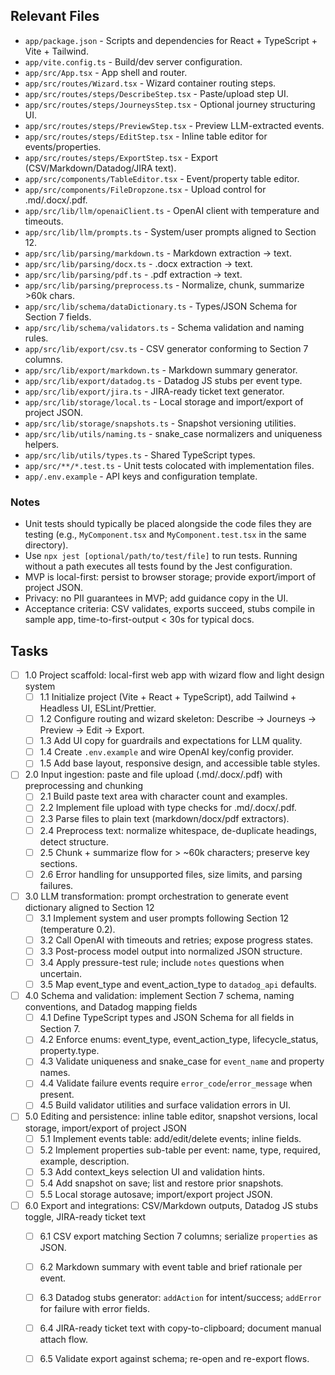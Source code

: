 ## Relevant Files

- `app/package.json` - Scripts and dependencies for React + TypeScript + Vite + Tailwind.
- `app/vite.config.ts` - Build/dev server configuration.
- `app/src/App.tsx` - App shell and router.
- `app/src/routes/Wizard.tsx` - Wizard container routing steps.
- `app/src/routes/steps/DescribeStep.tsx` - Paste/upload step UI.
- `app/src/routes/steps/JourneysStep.tsx` - Optional journey structuring UI.
- `app/src/routes/steps/PreviewStep.tsx` - Preview LLM-extracted events.
- `app/src/routes/steps/EditStep.tsx` - Inline table editor for events/properties.
- `app/src/routes/steps/ExportStep.tsx` - Export (CSV/Markdown/Datadog/JIRA text).
- `app/src/components/TableEditor.tsx` - Event/property table editor.
- `app/src/components/FileDropzone.tsx` - Upload control for .md/.docx/.pdf.
- `app/src/lib/llm/openaiClient.ts` - OpenAI client with temperature and timeouts.
- `app/src/lib/llm/prompts.ts` - System/user prompts aligned to Section 12.
- `app/src/lib/parsing/markdown.ts` - Markdown extraction → text.
- `app/src/lib/parsing/docx.ts` - .docx extraction → text.
- `app/src/lib/parsing/pdf.ts` - .pdf extraction → text.
- `app/src/lib/parsing/preprocess.ts` - Normalize, chunk, summarize >60k chars.
- `app/src/lib/schema/dataDictionary.ts` - Types/JSON Schema for Section 7 fields.
- `app/src/lib/schema/validators.ts` - Schema validation and naming rules.
- `app/src/lib/export/csv.ts` - CSV generator conforming to Section 7 columns.
- `app/src/lib/export/markdown.ts` - Markdown summary generator.
- `app/src/lib/export/datadog.ts` - Datadog JS stubs per event type.
- `app/src/lib/export/jira.ts` - JIRA-ready ticket text generator.
- `app/src/lib/storage/local.ts` - Local storage and import/export of project JSON.
- `app/src/lib/storage/snapshots.ts` - Snapshot versioning utilities.
- `app/src/lib/utils/naming.ts` - snake_case normalizers and uniqueness helpers.
- `app/src/lib/utils/types.ts` - Shared TypeScript types.
- `app/src/**/*.test.ts` - Unit tests colocated with implementation files.
- `app/.env.example` - API keys and configuration template.

### Notes

- Unit tests should typically be placed alongside the code files they are testing (e.g., `MyComponent.tsx` and `MyComponent.test.tsx` in the same directory).
- Use `npx jest [optional/path/to/test/file]` to run tests. Running without a path executes all tests found by the Jest configuration.
- MVP is local-first: persist to browser storage; provide export/import of project JSON.
- Privacy: no PII guarantees in MVP; add guidance copy in the UI.
- Acceptance criteria: CSV validates, exports succeed, stubs compile in sample app, time-to-first-output < 30s for typical docs.

## Tasks

- [ ] 1.0 Project scaffold: local-first web app with wizard flow and light design system
  - [ ] 1.1 Initialize project (Vite + React + TypeScript), add Tailwind + Headless UI, ESLint/Prettier.
  - [ ] 1.2 Configure routing and wizard skeleton: Describe → Journeys → Preview → Edit → Export.
  - [ ] 1.3 Add UI copy for guardrails and expectations for LLM quality.
  - [ ] 1.4 Create `.env.example` and wire OpenAI key/config provider.
  - [ ] 1.5 Add base layout, responsive design, and accessible table styles.

- [ ] 2.0 Input ingestion: paste and file upload (.md/.docx/.pdf) with preprocessing and chunking
  - [ ] 2.1 Build paste text area with character count and examples.
  - [ ] 2.2 Implement file upload with type checks for .md/.docx/.pdf.
  - [ ] 2.3 Parse files to plain text (markdown/docx/pdf extractors).
  - [ ] 2.4 Preprocess text: normalize whitespace, de-duplicate headings, detect structure.
  - [ ] 2.5 Chunk + summarize flow for > ~60k characters; preserve key sections.
  - [ ] 2.6 Error handling for unsupported files, size limits, and parsing failures.

- [ ] 3.0 LLM transformation: prompt orchestration to generate event dictionary aligned to Section 12
  - [ ] 3.1 Implement system and user prompts following Section 12 (temperature 0.2).
  - [ ] 3.2 Call OpenAI with timeouts and retries; expose progress states.
  - [ ] 3.3 Post-process model output into normalized JSON structure.
  - [ ] 3.4 Apply pressure-test rule; include `notes` questions when uncertain.
  - [ ] 3.5 Map event_type and event_action_type to `datadog_api` defaults.

- [ ] 4.0 Schema and validation: implement Section 7 schema, naming conventions, and Datadog mapping fields
  - [ ] 4.1 Define TypeScript types and JSON Schema for all fields in Section 7.
  - [ ] 4.2 Enforce enums: event_type, event_action_type, lifecycle_status, property.type.
  - [ ] 4.3 Validate uniqueness and snake_case for `event_name` and property names.
  - [ ] 4.4 Validate failure events require `error_code`/`error_message` when present.
  - [ ] 4.5 Build validator utilities and surface validation errors in UI.

- [ ] 5.0 Editing and persistence: inline table editor, snapshot versions, local storage, import/export of project JSON
  - [ ] 5.1 Implement events table: add/edit/delete events; inline fields.
  - [ ] 5.2 Implement properties sub-table per event: name, type, required, example, description.
  - [ ] 5.3 Add context_keys selection UI and validation hints.
  - [ ] 5.4 Add snapshot on save; list and restore prior snapshots.
  - [ ] 5.5 Local storage autosave; import/export project JSON.

- [ ] 6.0 Export and integrations: CSV/Markdown outputs, Datadog JS stubs toggle, JIRA-ready ticket text
  - [ ] 6.1 CSV export matching Section 7 columns; serialize `properties` as JSON.
  - [ ] 6.2 Markdown summary with event table and brief rationale per event.
  - [ ] 6.3 Datadog stubs generator: `addAction` for intent/success; `addError` for failure with error fields.
  - [ ] 6.4 JIRA-ready ticket text with copy-to-clipboard; document manual attach flow.
  - [ ] 6.5 Validate export against schema; re-open and re-export flows.

